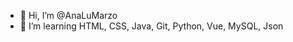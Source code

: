 - 👋 Hi, I’m @AnaLuMarzo
- 👀 I’m learning HTML, CSS, Java, Git, Python, Vue, MySQL, Json
<!---
AnaLuMarzo/AnaLuMarzo is a ✨ special ✨ repository because its `README.md` (this file) appears on your GitHub profile.
You can click the Preview link to take a look at your changes.
--->

